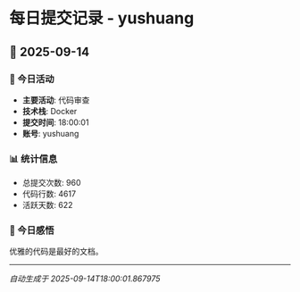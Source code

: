 # 每日提交记录 - yushuang

## 📅 2025-09-14

### 🎯 今日活动
- **主要活动**: 代码审查
- **技术栈**: Docker
- **提交时间**: 18:00:01
- **账号**: yushuang

### 📊 统计信息
- 总提交次数: 960
- 代码行数: 4617
- 活跃天数: 622

### 💭 今日感悟
优雅的代码是最好的文档。

---
*自动生成于 2025-09-14T18:00:01.867975*
